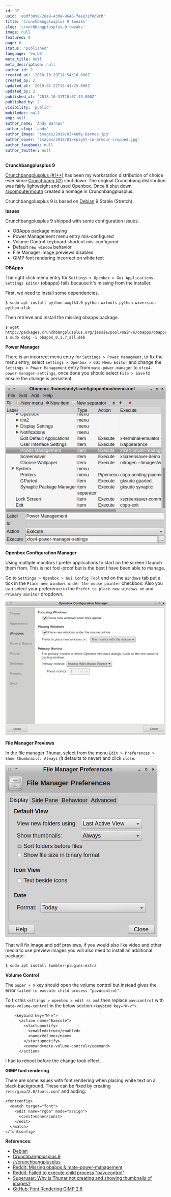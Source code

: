 ```yaml
---
id: 97
uuid: 'e0df3890-28e9-43de-9646-fee831f8d9cb'
title: 'Crunchbangplusplus 9 tweaks'
slug: 'crunchbangplusplus-9-tweaks'
image: null
featured: 0
page: 0
status: 'published'
language: 'en_US'
meta_title: null
meta_description: null
author_id: 2
created_at: '2018-10-29T11:54:16.000Z'
created_by: 2
updated_at: '2019-02-22T15:41:25.000Z'
updated_by: 2
published_at: '2018-10-31T10:07:19.000Z'
published_by: 2
visibility: 'public'
mobiledoc: null
amp: null
author_name: 'Andy Barnes'
author_slug: 'andy'
author_image: 'images/2019/03/Andy-Barnes.jpg'
author_cover: 'images/2018/01/knight-in-armour-cropped.jpg'
author_facebook: null
author_twitter: null
---
```


**Crunchbangplusplus 9**

[Crunchbangplusplus (#!++)](https://crunchbangplusplus.org/) has been my workstation distribution of choice ever since [Crunchbang (#!)](https://debian.org/) shut down. The original Crunchbang distribution was fairly lightweight and used Openbox. Once it shut down [@computermouth](https://twitter.com/computermouth) created a homage in Crunchbangplusplus.

Crunchbangplusplus 9 is based on [Debian](https://www.debian.org/) 9 Stable (Stretch).

**Issues**

Crunchbangplusplus 9 shipped with some configuration issues.

- OBApps package missing
- Power Management menu entry mis-configured
- Volume Control keyboard shortcut mis-configured
- Default `new window` behavior
- File Manager image previews disabled
- GIMP font rendering incorrect on white text

**OBApps**

The right click menu entry for `Settings > Openbox > Gui Applications Settings Editor` (obapps) fails because it's missing from the installer.

First, we need to install some dependencies.

```
$ sudo apt install python-wxgtk3.0 python-wxtools python-wxversion python-xlib
```

Then retrieve and install the missing obapps package.

```
$ wget http://packages.crunchbangplusplus.org/jessie/pool/main/o/obapps/obapps_0.1.7_all.deb
$ sudo dpkg -i obapps_0.1.7_all.deb
```

**Power Manager**

There is an incorrect menu entry for `Settings > Power Managment`, to fix the menu entry, select `Settings > Openbox > GUI Menu Editor` and change the `Settings > Power Management` entry from `mate-power-manager` to `xfce4-power-manager-settings`, once done you should select `File > Save` to ensure the change is persistent.

![](images/2018/10/xfce4-power-manager-settings-1.png)

**Openbox Configuration Manager**

Using multiple monitors I prefer applications to start on the screen I launch them from. This is not fool-proof but is the best I have been able to manage.

Go to `Settings > Openbox > Gui Config Tool` and on the `Windows` tab put a tick in the `Place new windows under the mouse pointer` checkbox. Also you can select your preference in the `Prefer to place new windows on` and `Primary monitor` dropdown.

![](images/2019/02/openbox-configuration-manager-1.png)

**File Manager Previews**

In the file manager Thunar, select from the menu `Edit > Preferences > Show thumbnails: Always` (it defaults to never) and click `close`.

![](images/2018/10/file-manager-preferences.png)

That will fix image and pdf previews, if you would also like video and other media to use preview images you will also need to install an additional package:

```
$ sudo apt install tumbler-plugins-extra
```

**Volume Control**

The `Super + V` key should open the volume control but instead gives the error `failed to execute child process "pavucontrol"`.

To fix this `settings > openbox > edit rc.xml` then replace `pavucontrol` with `mate-volume-control` in the below section `<keybind key="W-v">`.

```
    <keybind key="W-v">
      <action name="Execute">
        <startupnotify>
          <enabled>true</enabled>
          <name>Volume</name>
        </startupnotify>
        <command>mate-volume-control</command>
      </action>
```

I had to reboot before the change took effect.

**GIMP font rendering**

There are some issues with font rendering when placing white text on a black background. These can be fixed by creating `/etc/gimp/2.0/fonts.conf` and adding:

```
<fontconfig>
  <match target="font">
    <edit name="rgba" mode="assign">
      <const>none</const>
    </edit>
  </match>
</fontconfig>
```

**References:**

- [Debian](https://www.debian.org/)
- [Crunchbangplusplus 9](https://crunchbangplusplus.org/)
- [/r/crunchbangplusplus](https://www.reddit.com/r/crunchbangplusplus)
- [Reddit: Missing obapps & mate-power-management](https://www.reddit.com/r/crunchbangplusplus/comments/6v2mg2/missing_obapps_matepowermanagement/)
- [Reddit: Failed to execute child process "pavucontrol"](https://www.reddit.com/r/crunchbangplusplus/comments/8oach1/obapps_and_matepowermanagement_corrected_but_iv/)
- [Superuser: Why is Thunar not creating and showing thumbnails of images?](https://superuser.com/questions/258633/why-is-thunar-not-creating-and-showing-thumbnails-of-images)
- [GitHub: Font Rendering GIMP 2.8](https://github.com/CBPP/cbpp/issues/31)
